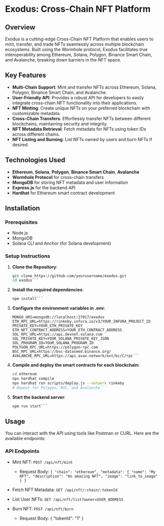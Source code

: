 # Exodus: Cross-Chain NFT Platform

## Overview

Exodus is a cutting-edge Cross-Chain NFT Platform that enables users to mint, transfer, and trade NFTs seamlessly across multiple blockchain ecosystems. Built using the Wormhole protocol, Exodus facilitates true interoperability among Ethereum, Solana, Polygon, Binance Smart Chain, and Avalanche, breaking down barriers in the NFT space.

## Key Features

- **Multi-Chain Support**: Mint and transfer NFTs across Ethereum, Solana, Polygon, Binance Smart Chain, and Avalanche.
- **User-Friendly API**: Provides a robust API for developers to easily integrate cross-chain NFT functionality into their applications.
- **NFT Minting**: Create unique NFTs on your preferred blockchain with customizable metadata.
- **Cross-Chain Transfers**: Effortlessly transfer NFTs between different blockchains, maintaining security and integrity.
- **NFT Metadata Retrieval**: Fetch metadata for NFTs using token IDs across different chains.
- **NFT Listing and Burning**: List NFTs owned by users and burn NFTs if desired.

## Technologies Used

- **Ethereum**, **Solana**, **Polygon**, **Binance Smart Chain**, **Avalanche**
- **Wormhole Protocol** for cross-chain transfers
- **MongoDB** for storing NFT metadata and user information
- **Express.js** for the backend API
- **Hardhat** for Ethereum smart contract development

## Installation

### Prerequisites

- Node.js
- MongoDB
- Solana CLI and Anchor (for Solana development)

### Setup Instructions

1. **Clone the Repository**:
   ```bash
   git clone https://github.com/yourusername/exodus.git
   cd exodus```
2. **Install the required dependencies**:
   ```bash
   npm install```
3. **Configure the environment variables in .env**:
   ```dotenv
   MONGO_URI=mongodb://localhost:27017/exodus
   ETH_RPC_URL=https://rinkeby.infura.io/v3/YOUR_INFURA_PROJECT_ID
   PRIVATE_KEY=YOUR_ETH_PRIVATE_KEY
   ETH_NFT_CONTRACT_ADDRESS=YOUR_ETH_CONTRACT_ADDRESS
   SOL_RPC_URL=https://api.devnet.solana.com
   SOL_PRIVATE_KEY=YOUR_SOLANA_PRIVATE_KEY_JSON
   SOL_PROGRAM_ID=YOUR_SOLANA_PROGRAM_ID
   POLYGON_RPC_URL=https://polygon-rpc.com
   BSC_RPC_URL=https://bsc-dataseed.binance.org/
   AVALANCHE_RPC_URL=https://api.avax.network/ext/bc/C/rpc```
4. **Compile and deploy the smart contracts for each blockchain:**
   ```bash
   cd ethereum
   npx hardhat compile
   npx hardhat run scripts/deploy.js --network rinkeby
   # Repeat for Polygon, BSC, and Avalanche```
5. **Start the backend server**:
   ```bash
   npm run start```

## Usage
You can interact with the API using tools like Postman or CURL. Here are the available endpoints:

### API Endpoints
- Mint NFT: ```POST /api/nft/mint```
  - Request Body: ```{ "chain": "ethereum", "metadata": { "name": "My NFT", "description": "An amazing NFT", "image": "link_to_image" } }```

- Fetch NFT Metadata: ```GET /api/nft/:chain/:tokenId```

- List User NFTs: ```GET /api/nft/list?owner=USER_ADDRESS```

- Burn NFT: ```POST /api/nft/burn```
  - Request Body: { "tokenId": "1" }
 

